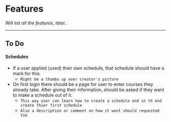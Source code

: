 # Features

_Will list all the features, later.._

___
## To Do

#### Schedules
+ If a user applied (used) their own schedule, that schedule should have a mark for this.
    + `Might be a thumbs up over creator's picture`
+ On first login there should be a page for user to enter courses they already take.
After giving their information, should be asked if they want to make a schedule out of it.
    + `This way user can learn how to create a schedule and in th end create thier first schedule`
    + `Also a description or comment on how it went should requested too`

